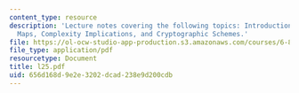 ```yaml
---
content_type: resource
description: 'Lecture notes covering the following topics: Introduction, Bilinear
  Maps, Complexity Implications, and Cryptographic Schemes.'
file: https://ol-ocw-studio-app-production.s3.amazonaws.com/courses/6-897-selected-topics-in-cryptography-spring-2004/656d168d9e2e3202dcad238e9d200cdb_l25.pdf
file_type: application/pdf
resourcetype: Document
title: l25.pdf
uid: 656d168d-9e2e-3202-dcad-238e9d200cdb
---
```

